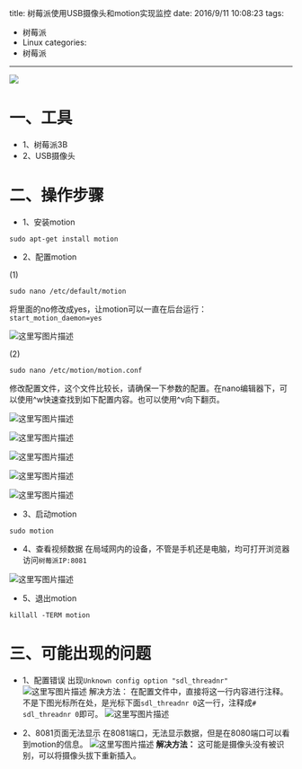 title: 树莓派使用USB摄像头和motion实现监控
date: 2016/9/11 10:08:23
tags:
- 树莓派
- Linux
categories:
- 树莓派
---

![](http://od68ytlrn.bkt.clouddn.com/%E6%A0%91%E8%8E%93%E6%B4%BE3B.jpg)

# 一、工具
- 1、树莓派3B
- 2、USB摄像头

<!-- more -->

# 二、操作步骤
- 1、安装motion
```
sudo apt-get install motion
```

- 2、配置motion

(1)

```
sudo nano /etc/default/motion
```
将里面的no修改成yes，让motion可以一直在后台运行：`start_motion_daemon=yes`

![这里写图片描述](http://p7tst3obo.bkt.clouddn.com/20160912231833758?imageView2/0/interlace/1/q/100|watermark/2/text/Y3lhbmcudGVjaA==/font/Y29uc29sYXM=/fontsize/720/fill/I0Q0RUVGMQ==/dissolve/69/gravity/SouthEast/dx/10/dy/10)

(2)

```
sudo nano /etc/motion/motion.conf
```
修改配置文件，这个文件比较长，请确保一下参数的配置。在nano编辑器下，可以使用^w快速查找到如下配置内容。也可以使用^v向下翻页。

![这里写图片描述](http://p7tst3obo.bkt.clouddn.com/20160912231847133?imageView2/0/interlace/1/q/100|watermark/2/text/Y3lhbmcudGVjaA==/font/Y29uc29sYXM=/fontsize/720/fill/I0Q0RUVGMQ==/dissolve/69/gravity/SouthEast/dx/10/dy/10)

![这里写图片描述](http://p7tst3obo.bkt.clouddn.com/20160912231855620?imageView2/0/interlace/1/q/100|watermark/2/text/Y3lhbmcudGVjaA==/font/Y29uc29sYXM=/fontsize/720/fill/I0Q0RUVGMQ==/dissolve/69/gravity/SouthEast/dx/10/dy/10)

![这里写图片描述](http://p7tst3obo.bkt.clouddn.com/20160912231906196?imageView2/0/interlace/1/q/100|watermark/2/text/Y3lhbmcudGVjaA==/font/Y29uc29sYXM=/fontsize/720/fill/I0Q0RUVGMQ==/dissolve/69/gravity/SouthEast/dx/10/dy/10)

![这里写图片描述](http://p7tst3obo.bkt.clouddn.com/20160912232402108?imageView2/0/interlace/1/q/100|watermark/2/text/Y3lhbmcudGVjaA==/font/Y29uc29sYXM=/fontsize/720/fill/I0Q0RUVGMQ==/dissolve/69/gravity/SouthEast/dx/10/dy/10)

![这里写图片描述](http://p7tst3obo.bkt.clouddn.com/20160912232619513?imageView2/0/interlace/1/q/100|watermark/2/text/Y3lhbmcudGVjaA==/font/Y29uc29sYXM=/fontsize/720/fill/I0Q0RUVGMQ==/dissolve/69/gravity/SouthEast/dx/10/dy/10)

- 3、启动motion
```
sudo motion
```

- 4、查看视频数据
在局域网内的设备，不管是手机还是电脑，均可打开浏览器访问`树莓派IP:8081`

![这里写图片描述](http://p7tst3obo.bkt.clouddn.com/20160912232736471?imageView2/0/interlace/1/q/100|watermark/2/text/Y3lhbmcudGVjaA==/font/Y29uc29sYXM=/fontsize/720/fill/I0Q0RUVGMQ==/dissolve/69/gravity/SouthEast/dx/10/dy/10)

- 5、退出motion
```
killall -TERM motion
```


# 三、可能出现的问题
- 1、配置错误
出现`Unknown config option "sdl_threadnr"`
![这里写图片描述](http://p7tst3obo.bkt.clouddn.com/20160912232922786?imageView2/0/interlace/1/q/100|watermark/2/text/Y3lhbmcudGVjaA==/font/Y29uc29sYXM=/fontsize/720/fill/I0Q0RUVGMQ==/dissolve/69/gravity/SouthEast/dx/10/dy/10)
解决方法：
在配置文件中，直接将这一行内容进行注释。不是下图光标所在处，是光标下面`sdl_threadnr 0`这一行，注释成`# sdl_threadnr 0`即可。
![这里写图片描述](http://p7tst3obo.bkt.clouddn.com/20160912232932546?imageView2/0/interlace/1/q/100|watermark/2/text/Y3lhbmcudGVjaA==/font/Y29uc29sYXM=/fontsize/720/fill/I0Q0RUVGMQ==/dissolve/69/gravity/SouthEast/dx/10/dy/10)

- 2、8081页面无法显示
在8081端口，无法显示数据，但是在8080端口可以看到motion的信息。
![这里写图片描述](http://p7tst3obo.bkt.clouddn.com/20160912233127366?imageView2/0/interlace/1/q/100|watermark/2/text/Y3lhbmcudGVjaA==/font/Y29uc29sYXM=/fontsize/720/fill/I0Q0RUVGMQ==/dissolve/69/gravity/SouthEast/dx/10/dy/10)
**解决方法：**
这可能是摄像头没有被识别，可以将摄像头拔下重新插入。
